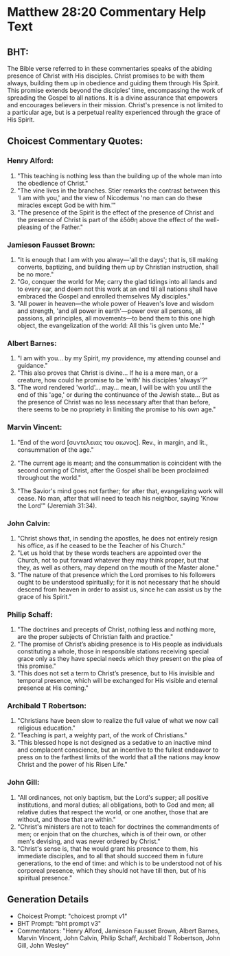 # Matthew 28:20 Commentary Help Text

## BHT:
The Bible verse referred to in these commentaries speaks of the abiding presence of Christ with His disciples. Christ promises to be with them always, building them up in obedience and guiding them through His Spirit. This promise extends beyond the disciples' time, encompassing the work of spreading the Gospel to all nations. It is a divine assurance that empowers and encourages believers in their mission. Christ's presence is not limited to a particular age, but is a perpetual reality experienced through the grace of His Spirit.

## Choicest Commentary Quotes:
### Henry Alford:
1. "This teaching is nothing less than the building up of the whole man into the obedience of Christ." 
2. "The vine lives in the branches. Stier remarks the contrast between this 'I am with you,' and the view of Nicodemus 'no man can do these miracles except God be with him.'"
3. "The presence of the Spirit is the effect of the presence of Christ and the presence of Christ is part of the ἐδόθη above the effect of the well-pleasing of the Father."

### Jamieson Fausset Brown:
1. "It is enough that I am with you alway—'all the days'; that is, till making converts, baptizing, and building them up by Christian instruction, shall be no more."
2. "Go, conquer the world for Me; carry the glad tidings into all lands and to every ear, and deem not this work at an end till all nations shall have embraced the Gospel and enrolled themselves My disciples."
3. "All power in heaven—the whole power of Heaven's love and wisdom and strength, 'and all power in earth'—power over all persons, all passions, all principles, all movements—to bend them to this one high object, the evangelization of the world: All this 'is given unto Me.'"

### Albert Barnes:
1. "I am with you... by my Spirit, my providence, my attending counsel and guidance."
2. "This also proves that Christ is divine... If he is a mere man, or a creature, how could he promise to be 'with' his disciples 'always'?"
3. "The word rendered 'world'... may... mean, I will be with you until the end of this 'age,' or during the continuance of the Jewish state... But as the presence of Christ was no less necessary after that than before, there seems to be no propriety in limiting the promise to his own age."

### Marvin Vincent:
1. "End of the word [συντελειας του αιωνος]. Rev., in margin, and lit., consummation of the age." 

2. "The current age is meant; and the consummation is coincident with the second coming of Christ, after the Gospel shall be been proclaimed throughout the world." 

3. "The Savior's mind goes not farther; for after that, evangelizing work will cease. No man, after that will need to teach his neighbor, saying 'Know the Lord'" (Jeremiah 31:34).

### John Calvin:
1. "Christ shows that, in sending the apostles, he does not entirely resign his office, as if he ceased to be the Teacher of his Church."
2. "Let us hold that by these words teachers are appointed over the Church, not to put forward whatever they may think proper, but that they, as well as others, may depend on the mouth of the Master alone."
3. "The nature of that presence which the Lord promises to his followers ought to be understood spiritually; for it is not necessary that he should descend from heaven in order to assist us, since he can assist us by the grace of his Spirit."

### Philip Schaff:
1. "The doctrines and precepts of Christ, nothing less and nothing more, are the proper subjects of Christian faith and practice."
2. "The promise of Christ’s abiding presence is to His people as individuals constituting a whole, those in responsible stations receiving special grace only as they have special needs which they present on the plea of this promise."
3. "This does not set a term to Christ’s presence, but to His invisible and temporal presence, which will be exchanged for His visible and eternal presence at His coming."

### Archibald T Robertson:
1. "Christians have been slow to realize the full value of what we now call religious education."
2. "Teaching is part, a weighty part, of the work of Christians."
3. "This blessed hope is not designed as a sedative to an inactive mind and complacent conscience, but an incentive to the fullest endeavor to press on to the farthest limits of the world that all the nations may know Christ and the power of his Risen Life."

### John Gill:
1. "All ordinances, not only baptism, but the Lord's supper; all positive institutions, and moral duties; all obligations, both to God and men; all relative duties that respect the world, or one another, those that are without, and those that are within."
2. "Christ's ministers are not to teach for doctrines the commandments of men; or enjoin that on the churches, which is of their own, or other men's devising, and was never ordered by Christ."
3. "Christ's sense is, that he would grant his presence to them, his immediate disciples, and to all that should succeed them in future generations, to the end of time: and which is to be understood not of his corporeal presence, which they should not have till then, but of his spiritual presence."


## Generation Details
- Choicest Prompt: "choicest prompt v1"
- BHT Prompt: "bht prompt v3"
- Commentators: "Henry Alford, Jamieson Fausset Brown, Albert Barnes, Marvin Vincent, John Calvin, Philip Schaff, Archibald T Robertson, John Gill, John Wesley"
